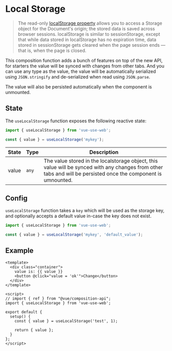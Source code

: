 # Local Storage

> The read-only [localStorage property](https://developer.mozilla.org/en-US/docs/Web/API/Window/localStorage) allows you to access a Storage object for the Document's origin; the stored data is saved across browser sessions. localStorage is similar to sessionStorage, except that while data stored in localStorage has no expiration time, data stored in sessionStorage gets cleared when the page session ends — that is, when the page is closed.

This composition function adds a bunch of features on top of the new API, for starters the value will be synced with changes from other tabs. And you can use any type as the value, the value will be automatically serialized using `JSON.stringify` and de-serialized when read using `JSON.parse`.

The value will also be persisted automatically when the component is unmounted.

## State

The `useLocalStorage` function exposes the following reactive state:

```js
import { useLocalStorage } from 'vue-use-web';

const { value } = useLocalStorage('mykey');
```

| State | Type  | Description                                                                                                                                                    |
| ----- | ----- | -------------------------------------------------------------------------------------------------------------------------------------------------------------- |
| value | `any` | The value stored in the localstorage object, this value will be synced with any changes from other tabs and will be persisted once the component is umnounted. |

## Config

`useLocalStorage` function takes a `key` which will be used as the storage key, and optionally accepts a default value in-case the key does not exist.

```js
import { useLocalStorage } from 'vue-use-web';

const { value } = useLocalStorage('mykey', 'default_value');
```

## Example

```vue
<template>
  <div class="container">
    value is: {{ value }}
    <button @click="value = 'ok'">Change</button>
  </div>
</template>

<script>
// import { ref } from "@vue/composition-api";
import { useLocalStorage } from 'vue-use-web';

export default {
  setup() {
    const { value } = useLocalStorage('test', 1);

    return { value };
  }
};
</script>
```
